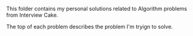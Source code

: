 This folder contains my personal solutions related to Algorithm problems from Interview Cake. 

The top of each problem describes the problem I'm tryign to solve. 

